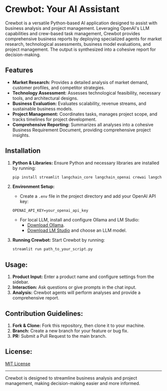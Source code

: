 
# Crewbot: Your AI Assistant

Crewbot is a versatile Python-based AI application designed to assist with business analysis and project management. Leveraging OpenAI's LLM capabilities and crew-based task management, Crewbot provides comprehensive business reports by deploying specialized agents for market research, technological assessments, business model evaluations, and project management. The output is synthesized into a cohesive report for decision-making.

## Features

- **Market Research:** Provides a detailed analysis of market demand, customer profiles, and competitor strategies.
- **Technology Assessment:** Assesses technological feasibility, necessary tools, and architectural designs.
- **Business Evaluation:** Evaluates scalability, revenue streams, and sustainable business models.
- **Project Management:** Coordinates tasks, manages project scope, and tracks timelines for project development.
- **Comprehensive Reporting:** Summarizes all analyses into a cohesive Business Requirement Document, providing comprehensive project insights.

## Installation

1. **Python & Libraries:** Ensure Python and necessary libraries are installed by running:

   ```bash
   pip install streamlit langchain_core langchain_openai crewai langchain hub dotenv streamlit_chat pydantic
   ```

2. **Environment Setup:**
   - Create a `.env` file in the project directory and add your OpenAI API key:

   ```plaintext
   OPENAI_API_KEY=your_openai_api_key
   ```

   - For local LLM, install and configure Ollama and LM Studio:
      - [Download Ollama](https://ollama.com/).
      - [Download LM Studio](https://lmstudio.ai/) and choose an LLM model.

3. **Running Crewbot:**
   Start Crewbot by running:

   ```bash
   streamlit run path_to_your_script.py
   ```

## Usage:

1. **Product Input:** Enter a product name and configure settings from the sidebar.
2. **Interaction:** Ask questions or give prompts in the chat input.
3. **Analysis:** Crewbot agents will perform analyses and provide a comprehensive report.

## Contribution Guidelines:

1. **Fork & Clone:** Fork this repository, then clone it to your machine.
2. **Branch:** Create a new branch for your feature or bug fix.
3. **PR:** Submit a Pull Request to the main branch.

## License:

[MIT License](LICENSE)

---

Crewbot is designed to streamline business analysis and project management, making decision-making easier and more informed.
